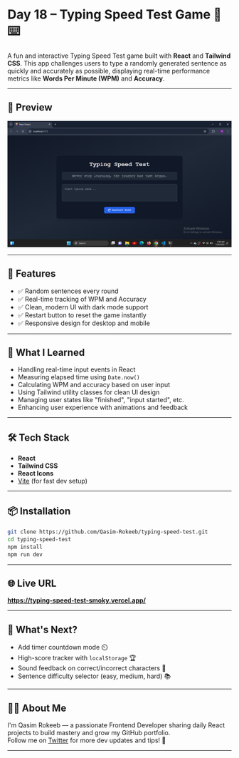  # Day 18 – Typing Speed Test Game 🎯⌨️

A fun and interactive Typing Speed Test game built with **React** and **Tailwind CSS**. This app challenges users to type a randomly generated sentence as quickly and accurately as possible, displaying real-time performance metrics like **Words Per Minute (WPM)** and **Accuracy**.

---

## 📸 Preview

![App Preview](https://raw.githubusercontent.com/Qasim-Rokeeb/typing-speed-test/main/screenshot.png)

---

## 🚀 Features

- ✅ Random sentences every round
- ✅ Real-time tracking of WPM and Accuracy
- ✅ Clean, modern UI with dark mode support
- ✅ Restart button to reset the game instantly
- ✅ Responsive design for desktop and mobile

---

## 🧠 What I Learned

- Handling real-time input events in React
- Measuring elapsed time using `Date.now()`
- Calculating WPM and accuracy based on user input
- Using Tailwind utility classes for clean UI design
- Managing user states like "finished", "input started", etc.
- Enhancing user experience with animations and feedback

---

## 🛠 Tech Stack

- **React**
- **Tailwind CSS**
- **React Icons**
- [Vite](https://vitejs.dev) (for fast dev setup)

---

## 📦 Installation

```bash
git clone https://github.com/Qasim-Rokeeb/typing-speed-test.git
cd typing-speed-test
npm install
npm run dev
```

---

## 🌐 Live URL

**https://typing-speed-test-smoky.vercel.app/**

---

## 🔮 What's Next?

- Add timer countdown mode ⏲️
- High-score tracker with `localStorage` 🏆
- Sound feedback on correct/incorrect characters 🎵
- Sentence difficulty selector (easy, medium, hard) 📚

---

## 🙋‍♂️ About Me

I'm Qasim Rokeeb — a passionate Frontend Developer sharing daily React projects to build mastery and grow my GitHub portfolio.  
Follow me on [Twitter](https://twitter.com/qasim_rokeeb) for more dev updates and tips! 🚀

---

```

